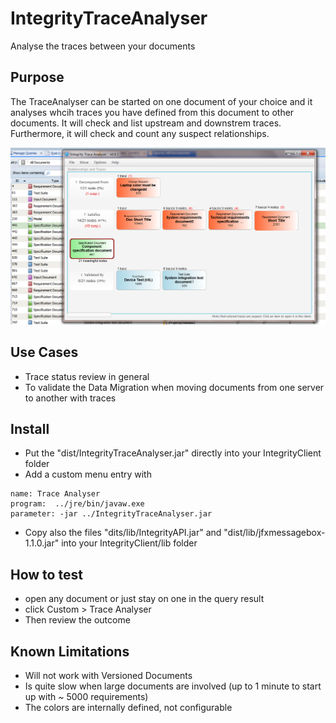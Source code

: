 # IntegrityTraceAnalyser
Analyse the traces between your documents 

## Purpose
The TraceAnalyser can be started on one document of your choice and it analyses whcih traces you have defined from this document  to other documents. 
It will check and list upstream and downstrem traces.
Furthermore, it will check and count any suspect relationships. 

![TraceAnalyser](doc/TraceAnalyser.PNG)

## Use Cases
- Trace status review in general
- To validate the Data Migration when moving documents from one server to another with traces 

## Install
- Put the "dist/IntegrityTraceAnalyser.jar" directly into your IntegrityClient folder
- Add a custom menu entry with 
```
name: Trace Analyser
program:  ../jre/bin/javaw.exe
parameter: -jar ../IntegrityTraceAnalyser.jar
```
- Copy also the files "dits/lib/IntegrityAPI.jar" and "dist/lib/jfxmessagebox-1.1.0.jar" into your IntegrityClient/lib folder

## How to test
- open any document or just stay on one in the query result
- click Custom > Trace Analyser
- Then review the outcome

## Known Limitations
- Will not work with Versioned Documents
- Is quite slow when large documents are involved (up to 1 minute to start up with ~ 5000 requirements)
- The colors are internally defined, not configurable
